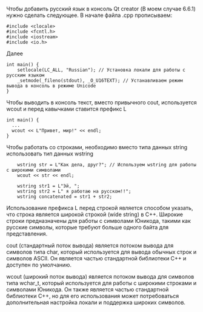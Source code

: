 Чтобы добавить русский язык в консоль Qt creator (В моем случае 6.6.1) нужно сделать следующее.
В начале файла .cpp прописываем: 

```
#include <clocale>
#include <fcntl.h>
#include <iostream>
#include <io.h>

```

Далее
```
int main() {
    setlocale(LC_ALL, "Russian"); // Установка локали для работы с русским языком
    _setmode(_fileno(stdout), _O_U16TEXT); // Устанавливаем режим вывода в консоль в режиме Unicode
}
```

Чтобы выводить в консоль текст, вместо привычного cout, используется wcout и перед кавычками ставится префикс L

```
int main() {
  ...
  wcout << L"Привет, мир!" << endl;
}
```

Чтобы работать со строками, необходимо вместо типа данных string использовать тип данных wstring
```
    wstring str = L"Как дела, друг?"; // Используем wstring для работы с широкими символами
    wcout << str << endl;

    wstring str1 = L"Эй, ";
    wstring str2 = L" я работаю на русском!!";
    wstring concatenated = str1 + str2;

```

Использование префикса L перед строкой является способом указать, что строка является широкой строкой (wide string) в C++. 
Широкие строки предназначены для работы с символами Юникода, такими как русские символы, которые требуют больше одного байта для представления.

cout (стандартный поток вывода) является потоком вывода для символов типа char, который используется для вывода обычных строк и символов ASCII.
Он является частью стандартной библиотеки C++ и доступен по умолчанию.

wcout (широкий поток вывода) является потоком вывода для символов типа wchar_t, который используется для работы с широкими строками и символами Юникода. 
Он также является частью стандартной библиотеки C++, но для его использования может потребоваться дополнительная настройка локали и поддержка широких символов.

